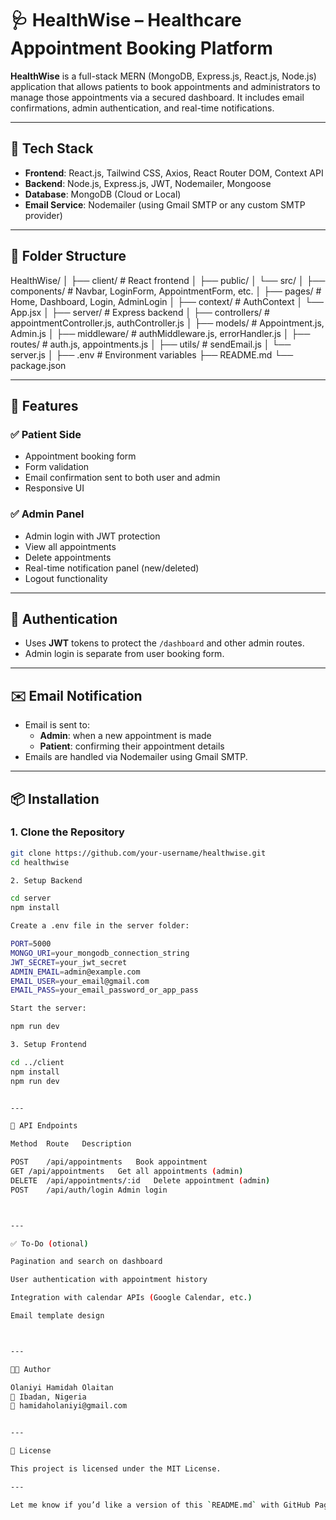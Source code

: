 # 🩺 HealthWise – Healthcare Appointment Booking Platform

**HealthWise** is a full-stack MERN (MongoDB, Express.js, React.js, Node.js) application that allows patients to book appointments and administrators to manage those appointments via a secured dashboard. It includes email confirmations, admin authentication, and real-time notifications.

---

## 🔧 Tech Stack

- **Frontend**: React.js, Tailwind CSS, Axios, React Router DOM, Context API
- **Backend**: Node.js, Express.js, JWT, Nodemailer, Mongoose
- **Database**: MongoDB (Cloud or Local)
- **Email Service**: Nodemailer (using Gmail SMTP or any custom SMTP provider)

---

## 📁 Folder Structure

HealthWise/ │ ├── client/                 # React frontend │   ├── public/ │   └── src/ │       ├── components/     # Navbar, LoginForm, AppointmentForm, etc. │       ├── pages/          # Home, Dashboard, Login, AdminLogin │       ├── context/        # AuthContext │       └── App.jsx │ ├── server/                 # Express backend │   ├── controllers/        # appointmentController.js, authController.js │   ├── models/             # Appointment.js, Admin.js │   ├── middleware/         # authMiddleware.js, errorHandler.js │   ├── routes/             # auth.js, appointments.js │   ├── utils/              # sendEmail.js │   └── server.js │ ├── .env                    # Environment variables ├── README.md └── package.json

---

## 🚀 Features

### ✅ Patient Side
- Appointment booking form
- Form validation
- Email confirmation sent to both user and admin
- Responsive UI

### ✅ Admin Panel
- Admin login with JWT protection
- View all appointments
- Delete appointments
- Real-time notification panel (new/deleted)
- Logout functionality

---

## 🔐 Authentication

- Uses **JWT** tokens to protect the `/dashboard` and other admin routes.
- Admin login is separate from user booking form.

---

## ✉️ Email Notification

- Email is sent to:
  - **Admin**: when a new appointment is made
  - **Patient**: confirming their appointment details
- Emails are handled via Nodemailer using Gmail SMTP.

---

## 📦 Installation

### 1. Clone the Repository

```bash
git clone https://github.com/your-username/healthwise.git
cd healthwise

2. Setup Backend

cd server
npm install

Create a .env file in the server folder:

PORT=5000
MONGO_URI=your_mongodb_connection_string
JWT_SECRET=your_jwt_secret
ADMIN_EMAIL=admin@example.com
EMAIL_USER=your_email@gmail.com
EMAIL_PASS=your_email_password_or_app_pass

Start the server:

npm run dev

3. Setup Frontend

cd ../client
npm install
npm run dev


---

📎 API Endpoints

Method	Route	Description

POST	/api/appointments	Book appointment
GET	/api/appointments	Get all appointments (admin)
DELETE	/api/appointments/:id	Delete appointment (admin)
POST	/api/auth/login	Admin login



---

✅ To-Do (otional)

Pagination and search on dashboard

User authentication with appointment history

Integration with calendar APIs (Google Calendar, etc.)

Email template design



---

👨‍💻 Author

Olaniyi Hamidah Olaitan
📍 Ibadan, Nigeria
📧 hamidaholaniyi@gmail.com


---

📄 License

This project is licensed under the MIT License.

---

Let me know if you’d like a version of this `README.md` with GitHub Pages/Netlify deployment steps or a downloadable version.

